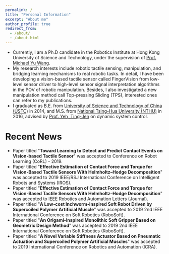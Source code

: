 ```yaml
---
permalink: /
title: "Personal Information"
excerpt: "About me"
author_profile: true
redirect_from: 
  - /about/
  - /about.html
---
```



- Currently, I am a Ph.D candidate in the Robotics Institute at Hong Kong University of Science and Technology, under the supervision of [Prof. Michael Yu Wang](http://ragroup.ust.hk/).
- My research interests include robotic tactile sensing, manipulation, and bridging learning mechanisms to real robotic tasks. In detail, I have been developing a vision-based tactile sensor called FingerVision from low-level sensor driver to high-level sensor signal interpretation algorithms in the POV of robotic manipulation. Besides, I also investigated a new manipulation method call Top-pressing Sliding (TPS), interested ones can refer to my publications. 
- I graduated as B.E. from [University of Science and Technology of China (USTC)](https://www.ustc.edu.cn/) in 2014, and M.S. from [National Tsing-Hua University (NTHU)](http://www.nthu.edu.tw/) in 2016, advised by [Prof. Yeh, Ting-Jen](http://www.pme.nthu.edu.tw/files/14-1265-74008,r4027-1.php?Lang=en) on dynamic system control.



Recent News
======

- Paper titled "**Toward Learning to Detect and Predict Contact Events on Vision-based Tactile Sensor**" was accepted to Conference on Robot Learning (CoRL) - 2019.
- Paper titled "**Effective Estimation of Contact Force and Torque for Vision-Based Tactile Sensors With Helmholtz–Hodge Decomposition**" was accepted to 2019 IEEE/RSJ International Conference on Intelligent Robots and Systems (IROS).
- Paper titled "**Effective Estimation of Contact Force and Torque for Vision-Based Tactile Sensors With Helmholtz–Hodge Decomposition**" was accepted to IEEE Robotics and Automation Letters (Journal).
- Paper titled "**A Low-cost Inchworm-inspired Soft Robot Driven by Supercoiled Polymer Artificial Muscle**" was accepted to 2019 2nd IEEE International Conference on Soft Robotics (RoboSoft).
- Paper titled "**An Origami-Inspired Monolithic Soft Gripper Based on Geometric Design Method**" was accepted to 2019 2nd IEEE International Conference on Soft Robotics (RoboSoft).
- Paper titled "**A Novel Variable Stiffness Actuator Based on Pneumatic Actuation and Supercoiled Polymer Artificial Muscles**" was accepted to 2019 International Conference on Robotics and Automation (ICRA).
